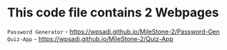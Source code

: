 # This code file contains 2 Webpages
`Password Generator` - https://wpsadi.github.io/MileStone-2/Password-Gen
`Quiz-App` - https://wpsadi.github.io/MileStone-2/Quiz-App
